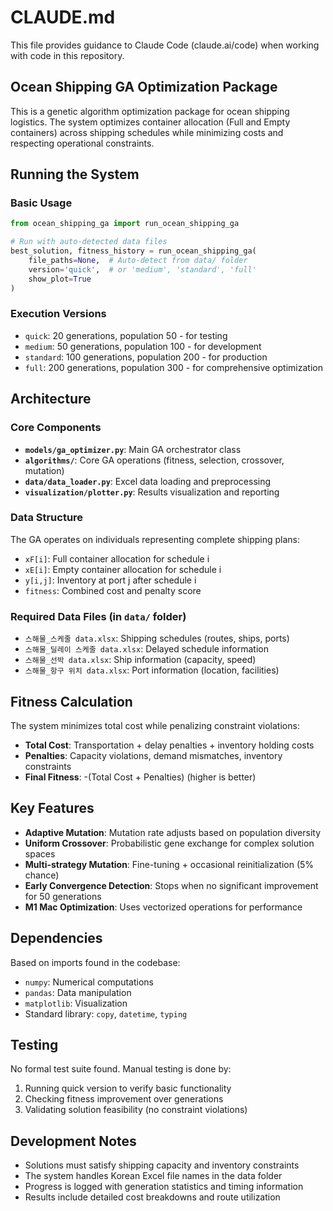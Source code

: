 # CLAUDE.md

This file provides guidance to Claude Code (claude.ai/code) when working with code in this repository.

## Ocean Shipping GA Optimization Package

This is a genetic algorithm optimization package for ocean shipping logistics. The system optimizes container allocation (Full and Empty containers) across shipping schedules while minimizing costs and respecting operational constraints.

## Running the System

### Basic Usage
```python
from ocean_shipping_ga import run_ocean_shipping_ga

# Run with auto-detected data files
best_solution, fitness_history = run_ocean_shipping_ga(
    file_paths=None,  # Auto-detect from data/ folder
    version='quick',  # or 'medium', 'standard', 'full'
    show_plot=True
)
```

### Execution Versions
- `quick`: 20 generations, population 50 - for testing
- `medium`: 50 generations, population 100 - for development  
- `standard`: 100 generations, population 200 - for production
- `full`: 200 generations, population 300 - for comprehensive optimization

## Architecture

### Core Components
- **`models/ga_optimizer.py`**: Main GA orchestrator class
- **`algorithms/`**: Core GA operations (fitness, selection, crossover, mutation)
- **`data/data_loader.py`**: Excel data loading and preprocessing
- **`visualization/plotter.py`**: Results visualization and reporting

### Data Structure
The GA operates on individuals representing complete shipping plans:
- `xF[i]`: Full container allocation for schedule i
- `xE[i]`: Empty container allocation for schedule i  
- `y[i,j]`: Inventory at port j after schedule i
- `fitness`: Combined cost and penalty score

### Required Data Files (in `data/` folder)
- `스해물_스케줄 data.xlsx`: Shipping schedules (routes, ships, ports)
- `스해물_딜레이 스케줄 data.xlsx`: Delayed schedule information
- `스해물_선박 data.xlsx`: Ship information (capacity, speed)
- `스해물_항구 위치 data.xlsx`: Port information (location, facilities)

## Fitness Calculation
The system minimizes total cost while penalizing constraint violations:
- **Total Cost**: Transportation + delay penalties + inventory holding costs
- **Penalties**: Capacity violations, demand mismatches, inventory constraints
- **Final Fitness**: -(Total Cost + Penalties) (higher is better)

## Key Features
- **Adaptive Mutation**: Mutation rate adjusts based on population diversity
- **Uniform Crossover**: Probabilistic gene exchange for complex solution spaces
- **Multi-strategy Mutation**: Fine-tuning + occasional reinitialization (5% chance)
- **Early Convergence Detection**: Stops when no significant improvement for 50 generations
- **M1 Mac Optimization**: Uses vectorized operations for performance

## Dependencies
Based on imports found in the codebase:
- `numpy`: Numerical computations
- `pandas`: Data manipulation  
- `matplotlib`: Visualization
- Standard library: `copy`, `datetime`, `typing`

## Testing
No formal test suite found. Manual testing is done by:
1. Running quick version to verify basic functionality
2. Checking fitness improvement over generations
3. Validating solution feasibility (no constraint violations)

## Development Notes
- Solutions must satisfy shipping capacity and inventory constraints
- The system handles Korean Excel file names in the data folder
- Progress is logged with generation statistics and timing information
- Results include detailed cost breakdowns and route utilization